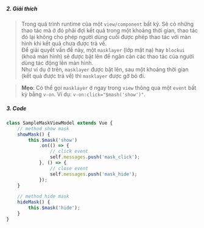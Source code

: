 ##### 2. Giải thích

> Trong quá trình runtime của một `view/component` bất kỳ. Sẽ có những thao tác mà ở đó phải đợi kết quả trong một khoảng thời gian, thao tác đó lại không cho phép người dùng cuối được phép thao tác với màn hình khi kết quả chưa được trả về.
> <br />Để giải quyết vấn đề này, một `masklayer` (lớp mặt nạ) hay `blockui` (khoá màn hình) sẽ được bật lên để ngăn cản các thao tác của người dùng tác động lên màn hình.
> <br />Như ví dụ ở trên, `masklayer` được bật lên, sau một khoảng thời gian (kết quả được trả về) thì `masklayer` được gỡ bỏ đi.

> **Mẹo**: Có thể gọi `masklayer` ở ngay trong `view` thông qua một `event` bất kỳ bằng `v-on`. Ví dụ: `v-on:click="$mash('show')"`.

##### 3. Code

```typescript
class SampleMaskViewModel extends Vue {
    // method show mask
    showMask() {
        this.$mask('show')
            .on(() => {
                // click event
                self.messages.push('mask_click');
            }, () => {
                // close event
                self.messages.push('mask_hide');
            });
    }

    // method hide mask
    hideMask() {
        this.$mask('hide');
    }
}
```